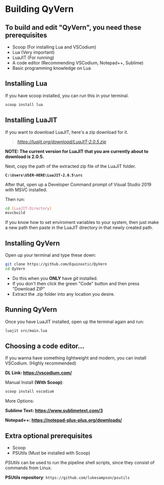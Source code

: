 # Building QyVern

## To build and edit "QyVern", you need these prerequisites

* Scoop (For installing Lua and VSCodium)
* Lua (Very important)
* LuaJIT (For running)
* A code editor (Recommending VSCodium, Notepad++, Sublime)
* Basic programming knowledge on Lua

## Installing Lua

If you have scoop installed, you can run this in your terminal.

``` sh
scoop install lua
```

## Installing LuaJIT

If you want to download LuaJIT, here's a zip download for it.

> *https://luajit.org/download/LuaJIT-2.0.5.zip*

**NOTE: The current version for LuaJIT that you are currently about to download is 2.0.5.**

Next, copy the path of the extracted zip file of the LuaJIT folder.

**``C:\Users\USER-HERE\LuaJIT-2.0.5\src``**

After that, open up a Developer Command prompt of Visual Studio 2019 with MSVC installed.

Then run:

``` sh
cd [LuaJIT-Directory]
msvcbuild
```

If you know how to set enviroment variables to your system, then just make a new path then paste in the LuaJIT directory in that newly created path.

## Installing QyVern

Open up your terminal and type these down:

``` sh
git clone https://github.com/Equinoxtic/QyVern
cd QyVern
```

* Do this when you **ONLY** have *git* installed.
* If you don't then click the green "Code" button and then press "Download ZIP"
* Extract the .zip folder into any location you desire.

## Running QyVern

Once you have LuaJIT installed, open up the terminal again and run:

``` sh
luajit src/main.lua
```

## Choosing a code editor...

If you wanna have something lightweight and modern, you can install VSCodium. (Highly recommended)

**DL Link: https://vscodium.com/**

Manual Install **(With Scoop)**:

``` sh
scoop install vscodium
```

More Options:

**Sublime Text: https://www.sublimetext.com/3**

**Notepad++: https://notepad-plus-plus.org/downloads/**

## Extra optional prerequisites

* Scoop
* PSUtils (Must be installed with Scoop)

*PSUtils* can be used to run the pipeline shell scripts, since they consist of commands from Linux.

**PSUtils repository**: ``https://github.com/lukesampson/psutils``
